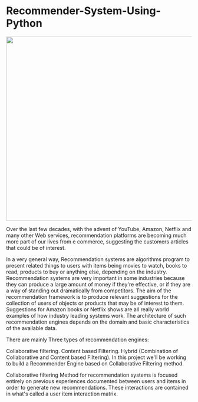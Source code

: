 # Recommender-System-Using-Python

<p align="center">
  <img width="800" height="500" src="https://user-images.githubusercontent.com/67468718/120515663-5fc7e500-c383-11eb-9286-a1dcbbf509fc.JPG">
</p>


Over the last few decades, with the advent of YouTube, Amazon, Netflix and many other Web services, recommendation platforms are becoming much more part of our lives from e commerce, suggesting the customers articles that could be of interest.

In a very general way, Recommendation systems are algorithms program to present related things to users with items being movies to watch, books to read, products to buy or anything else, depending on the industry. Recommendation systems are very important in some industries because they can produce a large amount of money if they're effective, or if they are a way of standing out dramatically from competitors. The aim of the recommendation framework is to produce relevant suggestions for the collection of users of objects or products that may be of interest to them. Suggestions for Amazon books or Netflix shows are all really world examples of how industry leading systems work. The architecture of such recommendation engines depends on the domain and basic characteristics of the available data.

There are mainly Three types of recommendation engines:

Collaborative filtering.
Content based Filtering.
Hybrid (Combination of Collaborative and Content based Filtering).
In this project we'll be working to build a Recommender Engine based on Collaborative Filtering method.

Collaborative filtering Method for recommendation systems is focused entirely on previous experiences documented between users and items in order to generate new recommendations. These interactions are contained in what's called a user item interaction matrix.

